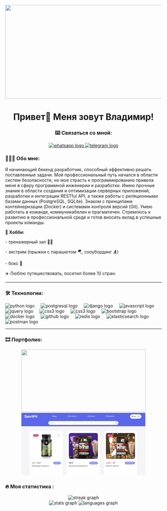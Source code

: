<br clear="both">

<div align="center">
  <img height="300" width="600" src="https://user-images.githubusercontent.com/74038190/225813708-98b745f2-7d22-48cf-9150-083f1b00d6c9.gif"  />
</div>



<h1 align="center">Привет👋 Меня зовут Владимир!</h1>



<h3 align="center">⌨️ Связаться со мной:  </h3>
<div align="center">
  <a href="https://wa.me/79612766626" target="_blank">
    <img src="https://img.shields.io/static/v1?message=WhatsApp&logo=WhatsApp&label=&color=4ee952&logoColor=white&labelColor=&style=for-the-badge"
      height="25" alt="whatsapp logo" title="WhatsApp" />
  </a>
  <a href="https://t.me/v_kalaytanov" target="_blank">
    <img src="https://img.shields.io/static/v1?message=Telegram&logo=telegram&label=&color=2CA5E0&logoColor=white&labelColor=&style=for-the-badge"
      height="25" alt="telegram logo" title="Telegram" />
  </a>
</div>




<h3 align="left">👨🏻‍💻  Обо мне:</h3>
<p align="left">
   Я начинающий бекенд разработчик, способный эффективно решать поставленные задачи. Мой профессиональный путь начался в области систем безопасности, но моя страсть к     программированию привела меня в сферу программной инженерии и разработки. Имею прочные знания в области создания и оптимизации серверных приложений, разработки и интеграции   RESTful API, а также работы с реляционными базами данных (PostgreSQL, SQLite). Знаком с принципами контейнеризации (Docker) и системами контроля версий (Git). Умею работать в команде, коммуникабелен и прагматичен. Стремлюсь к развитию в профессиональной среде и готов вносить вклад в успешные проекты команды.
</p>

<p>
  <b>🎯 Хобби:</b>
<p>- тренажерный зал 🏋🏻‍</p>
<p>- экстрим (прыжки с парашютом 🪂, сноубординг 🏂)</p>
<p>- бокс 🥊</p>
✈️ Люблю путешествовать, посетил более 10 стран.
</p>
<hr> 



<h3 align="left">🛠 Технологии:</h3>
<div align="left">
  <img src="https://skillicons.dev/icons?i=py" height="40" alt="python logo" title="Python" />
  <img width="12" />
  <img src="https://skillicons.dev/icons?i=postgres" height="40" alt="postgresql logo" title="PostgreSQL" />
  <img width="12" />
  <img src="https://skillicons.dev/icons?i=django" height="40" alt="django logo" title="Django" />
  <img width="12" />
  <img src="https://skillicons.dev/icons?i=javascript" height="40" alt="javascript logo" title="JS" />
  <img width="12" />
  <img src="https://skillicons.dev/icons?i=jquery" height="40" alt="jquery logo" title="jQuery" />
  <img width="12" />
  <img src="https://skillicons.dev/icons?i=html" height="40" alt="css3 logo" title="HTML" />
  <img width="12" />
  <img src="https://skillicons.dev/icons?i=css" height="40" alt="css3 logo" title="CSS" />
  <img width="12" />
  <img src="https://skillicons.dev/icons?i=bootstrap" height="40" alt="bootstrap logo" title="Bootstrap" />
  <img width="12" />
  <img src="https://skillicons.dev/icons?i=docker" height="40" alt="docker logo" title="Docker" />
  <img width="12" />
  <img src="https://skillicons.dev/icons?i=github" height="40" alt="github logo" title="Github" />
  <img width="12" />
  <img src="https://skillicons.dev/icons?i=redis" height="40" alt="redis logo" title="Redis" />
  <img width="12" />
  <img src="https://skillicons.dev/icons?i=elasticsearch" height="40" alt="elasticsearch logo" title="Elasticsearch" />
  <img width="12" />
  <img src="https://skillicons.dev/icons?i=postman" height="40" alt="postman logo" title="Postman" />
  <img width="12" />
</div>
<hr> 



<h3>🎞 Портфолио:</h3>

<div align="center">
  <img src="https://github.com/vkalaitanov/vkalaitanov/blob/main/shopmoderno.png?raw=true" height="200" width="400" />
  <img src="https://github.com/vkalaitanov/vkalaitanov/blob/main/project-pit.png?raw=true" height="200" width="400" />
</div>



<h3 align="left">🔥 Моя статистика :</h3>
<div align="center">
  <img src="https://streak-stats.demolab.com?user=vkalaitanov&locale=en&mode=daily&theme=dark&hide_border=false&border_radius=5&order=3" height="220" alt="streak graph"  />
</div>



<div align="center">
  <img src="https://github-readme-stats.vercel.app/api?username=vkalaitanov&hide_title=false&hide_rank=false&show_icons=true&include_all_commits=true&count_private=true&disable_animations=false&theme=dracula&locale=en&hide_border=false&order=1" height="150" alt="stats graph"  />
  <img src="https://github-readme-stats.vercel.app/api/top-langs?username=vkalaitanov&locale=en&hide_title=false&layout=compact&card_width=320&langs_count=5&theme=dracula&hide_border=false&order=2" height="150" alt="languages graph"  />
</div>


